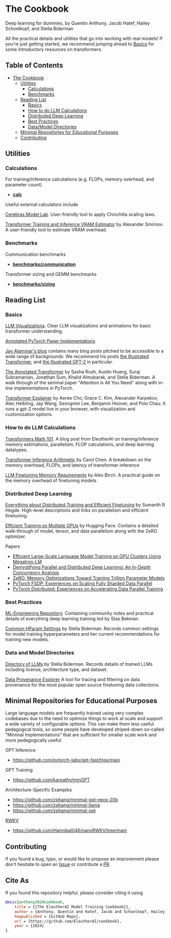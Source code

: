 # The Cookbook
Deep learning for dummies, by Quentin Anthony, Jacob Hatef, Hailey Schoelkopf, and Stella Biderman

All the practical details and utilities that go into working with real models! If you're just getting started, we recommend jumping ahead to [Basics](#basics) for some introductory resources on transformers.

## Table of Contents

- [The Cookbook](#the-cookbook)
  * [Utilities](#utilities)
    + [Calculations](#calculations)
    + [Benchmarks](#benchmarks)
  * [Reading List](#reading-list)
    + [Basics](#basics)
    + [How to do LLM Calculations](#how-to-do-llm-calculations)
    + [Distributed Deep Learning](#distributed-deep-learning)
    + [Best Practices](#best-practices)
    + [Data/Model Directories](#data-and-model-directories)
  * [Minimal Repositories for Educational Purposes](#minimal-repositories-for-educational-purposes)
  * [Contributing](#contributing)

## Utilities

### Calculations

For training/inference calculations (e.g. FLOPs, memory overhead, and parameter count)
- **[calc](./calc/)**

Useful external calculators include

[Cerebras Model Lab](https://www.cerebras.net/model-lab/). User-friendly tool to apply Chinchilla scaling laws.

[Transformer Training and Inference VRAM Estimator](https://vram.asmirnov.xyz/) by Alexander Smirnov. A user-friendly tool to estimate VRAM overhead.

### Benchmarks

Communication benchmarks
- **[benchmarks/communication](./benchmarks/communication)**

Transformer sizing and GEMM benchmarks
- **[benchmarks/sizing](./benchmarks/sizing)**

## Reading List

### Basics

[LLM Visualizations](https://bbycroft.net/llm). Clear LLM visualizations and animations for basic transformer understanding.

[Annotated PyTorch Paper Implementations](https://nn.labml.ai/)

[Jay Alammar's blog](https://jalammar.github.io/blog) contains many blog posts pitched to be accessible to a wide range of backgrounds. We recommend his posts [the Illustrated Transformer](https://jalammar.github.io/illustrated-transformer/), and [the Illustrated GPT-2](https://jalammar.github.io/illustrated-gpt2/) in particular.

[The Annotated Transformer](https://nlp.seas.harvard.edu/annotated-transformer/) by Sasha Rush, Austin Huang, Suraj Subramanian, Jonathan Sum, Khalid Almubarak, and Stella Biderman. A walk through of the seminal paper "Attention is All You Need" along with in-line implementations in PyTorch.

[Transformer Explainer](https://poloclub.github.io/transformer-explainer/) by Aeree Cho, Grace C. Kim, Alexander Karpekov, Alec Helbling, Jay Wang, Seongmin Lee, Benjamin Hoover, and Polo Chau. It runs a gpt-2 model live in your browser, with visualization and customization options.

### How to do LLM Calculations

[Transformers Math 101](https://blog.eleuther.ai/transformer-math/). A blog post from EleutherAI on training/inference memory estimations, parallelism, FLOP calculations, and deep learning datatypes.

[Transformer Inference Arithmetic](https://kipp.ly/transformer-inference-arithmetic/) by Carol Chen. A breakdown on the memory overhead, FLOPs, and latency of transformer inference

[LLM Finetuning Memory Requirements](https://blog.scottlogic.com/2023/11/24/llm-mem.html) by Alex Birch. A practical guide on the memory overhead of finetuning models.

### Distributed Deep Learning

[Everything about Distributed Training and Efficient Finetuning](https://sumanthrh.com/post/distributed-and-efficient-finetuning/) by Sumanth R Hegde. High-level descriptions and links on parallelism and efficient finetuning.

[Efficient Training on Multiple GPUs](https://huggingface.co/docs/transformers/main/en/perf_train_gpu_many) by Hugging Face. Contains a detailed walk-through of model, tensor, and data parallelism along with the ZeRO optimizer.

Papers
- [Efficient Large-Scale Language Model Training on GPU Clusters Using Megatron-LM](https://arxiv.org/abs/2104.04473)
- [Demystifying Parallel and Distributed Deep Learning: An In-Depth Concurrency Analysis](https://arxiv.org/abs/1802.09941)
- [ZeRO: Memory Optimizations Toward Training Trillion Parameter Models](https://arxiv.org/abs/1910.02054)
- [PyTorch FSDP: Experiences on Scaling Fully Sharded Data Parallel](https://arxiv.org/abs/2304.11277)
- [PyTorch Distributed: Experiences on Accelerating Data Parallel Training](https://arxiv.org/abs/2006.15704)

### Best Practices

[ML-Engineering Repository](https://github.com/stas00/ml-engineering). Containing community notes and practical details of everything deep learning training led by Stas Bekman

[Common HParam Settings](https://docs.google.com/spreadsheets/d/14vbBbuRMEHoqeuMHkTfw3uiZVmyXNuoSp8s-aHvfvZk/edit?usp=sharing) by Stella Biderman. Records common settings for model training hyperparameters and her current recommendations for training new models.

### Data and Model Directories

[Directory of LLMs](https://docs.google.com/spreadsheets/d/1gc6yse74XCwBx028HV_cvdxwXkmXejVjkO-Mz2uwE0k/edit?usp=sharing) by Stella Biderman. Records details of trained LLMs including license, architecture type, and dataset.

[Data Provenance Explorer](https://dataprovenance.org/) A tool for tracing and filtering on data provenance for the most popular open source finetuning data collections.

## Minimal Repositories for Educational Purposes

Large language models are frequently trained using very complex codebases due to the need to optimize things to work at scale and support a wide variety of configurable options. This can make them less useful pedagogical tools, so some people have developed striped-down so-called "Minimal Implementations" that are sufficient for smaller scale work and more pedagogically useful.

GPT Inference
- https://github.com/pytorch-labs/gpt-fast/tree/main

GPT Training
- https://github.com/karpathy/minGPT

Architecture-Specific Examples
- https://github.com/zphang/minimal-gpt-neox-20b
- https://github.com/zphang/minimal-llama
- https://github.com/zphang/minimal-opt

[RWKV](https://www.rwkv.com/)
- https://github.com/Hannibal046/nanoRWKV/tree/main


## Contributing

If you found a bug, typo, or would like to propose an improvement please don't hesitate to open an [Issue](https://github.com/EleutherAI/cookbook/issues) or contribute a [PR](https://github.com/EleutherAI/cookbook/pulls).

## Cite As

If you found this repository helpful, please consider citing it using

```bibtex
@misc{anthony2024cookbook,
    title = {{The EleutherAI Model Training Cookbook}},
    author = {Anthony, Quentin and Hatef, Jacob and Schoelkopf, Hailey and Biderman, Stella},
    howpublished = {GitHub Repo},
    url = {https://github.com/EleutherAI/cookbook},
    year = {2024}
}
```
